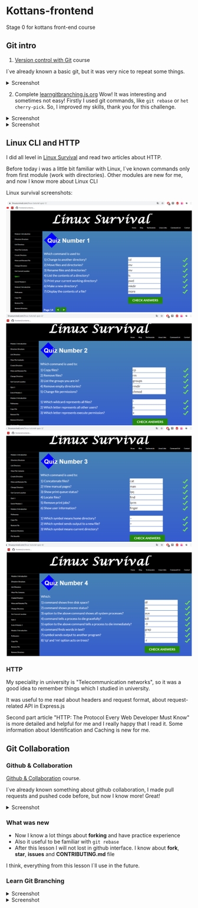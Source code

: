 # Kottans-frontend
 Stage 0 for kottans front-end course


## Git intro

1.	 [Version control with Git](https://www.udacity.com/course/version-control-with-git--ud123) course

I`ve already known a basic git, but it was very nice to repeat some things.

<details>
<summary>Screenshot</summary>
![](git_basics/images/udacity.png)
</details>


2.	Complete [learngitbranching.js.org](https://learngitbranching.js.org/)
Wow! It was interesting and sometimes not easy! Firstly I used git commands, like ``` git rebase ``` or ``` het cherry-pick ```. So, I improved my skills, thank you for this challenge.

<details>
<summary>Screenshot</summary>
![](git_basics/images/learning-1.png)
</details>

<details>
<summary>Screenshot</summary>
![](git_basics/images/learning-2.png)
</details>



## Linux CLI and HTTP

I did all level in [Linux Survival](https://linuxsurvival.com/linux-tutorial-quiz-4/) and read two articles about HTTP.

Before today i was a little bit familiar with Linux, I`ve known commands only from first module (work with directories). Other modules are new for me, and now I know more about Linux CLI

Linux survival screenshots:

![](task_linux_cli/images/linux-1.png)
![](task_linux_cli/images/linux-2.png)
![](task_linux_cli/images/linux-3.png)
![](task_linux_cli/images/linux-4.png)

### HTTP

My speciality in university is "Telecommunication networks", so it was a good idea to remember things which I studied in university.

It was useful to me read about headers and request format, about request-related API in Express.js

Second part article "HTTP: The Protocol Every Web Developer Must Know" is more detailed and  helpful for me and I really happy that I read it. Some information about Identification and Caching is new for me.


## Git Collaboration

### Github & Collaboration

[Github & Collaboration](https://classroom.udacity.com/courses/ud456) course.

I`ve already known something about github collaboration, I made pull requests and pushed code before, but now I know more! Great!

<details>
<summary>Screenshot</summary>
 ![](task_git_collaboration/images/git-collaboration-udacity.png)
</details>

### What was new
* Now I know a lot things about **forking** and have practice experience
* Also it useful to be familiar with ``` git rebase ```
* After this lesson I will not lost in github interface. I know about **fork**, **star**, **issues** and **CONTRIBUTING.md** file


I think, everything from this lesson I`ll use in the future.

### Learn Git Branching

<details>
<summary>Screenshot</summary>
![](git_basics/images/learning-1.png)
</details>

<details>
<summary>Screenshot</summary>
![](git_basics/images/learning-2.png)
</details>
